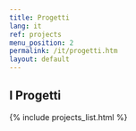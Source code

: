```yaml
---
title: Progetti
lang: it
ref: projects
menu_position: 2
permalink: /it/progetti.htm
layout: default
---
```


<h2>I Progetti</h2>

{% include projects_list.html %}
